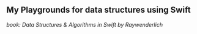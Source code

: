 ## My Playgrounds for data structures using Swift

*book: Data Structures & Algorithms in Swift by Raywenderlich*

